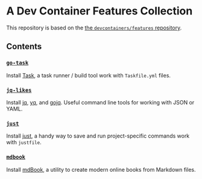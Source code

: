 # A Dev Container Features Collection

This repository is based on the [the `devcontainers/features` repository](https://github.com/devcontainers/features).

## Contents

### [`go-task`](src/go-task/README.md)

Install [Task](https://taskfile.dev), a task runner / build tool work with `Taskfile.yml` files.

### [`jq-likes`](src/jq-likes/README.md)

Install [jq](https://stedolan.github.io/jq/),
[yq](https://github.com/mikefarah/yq), and [gojq](https://github.com/itchyny/gojq).
Useful command line tools for working with JSON or YAML.

### [`just`](src/just/README.md)

Install [just](https://just.systems/), a handy way to save and run project-specific commands work with `justfile`.

### [`mdbook`](src/mdbook/README.md)

Install [mdBook](https://rust-lang.github.io/mdBook), a utility to create modern online books from Markdown files.
